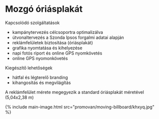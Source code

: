 # Mozgó óriásplakát

Kapcsolódó szolgáltatások

- kampánytervezés célcsoportra optimalizálva
- útvonaltervezés a Szonda Ipsos forgalmi adatai alapján
- reklámfelületek biztosítása (óriásplakát)
- grafika nyomtatása és kihelyezése
- napi fotós riport és online GPS nyomkövetés
- online GPS nyomonkövetés

Kiegészítő lehetőségek

- hátfal és légterelő branding
- kihangosítás és megvilágítás

A reklámfelület mérete megegyezik a standard óriásplakát méretével (5,04x2,38 m)

{% include main-image.html src="promovan/moving-billboard/khxyq.jpg" %}
